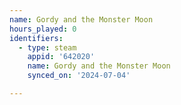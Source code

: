 ```yaml
---
name: Gordy and the Monster Moon
hours_played: 0
identifiers:
  - type: steam
    appid: '642020'
    name: Gordy and the Monster Moon
    synced_on: '2024-07-04'

---
```

